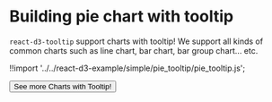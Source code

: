 # Building pie chart with tooltip

`react-d3-tooltip` support charts with tooltip! We support all kinds of common charts such as line chart, bar chart, bar group chart... etc.


<div id="data_tooltip_pie" class="demo"></div>
<script src="/react-d3-example/dist/simple/min/pie_tooltip.min.js"></script>

!!import '../../react-d3-example/simple/pie_tooltip/pie_tooltip.js';


<a href="/docs/tooltip">
  <button type="button" class="btn btn-danger btn-lg">See more Charts with Tooltip!</button>
</a>
